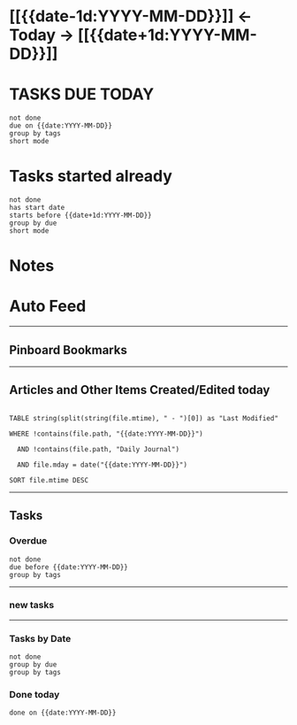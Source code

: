 # [[{{date-1d:YYYY-MM-DD}}]] <- Today -> [[{{date+1d:YYYY-MM-DD}}]]

# TASKS DUE TODAY
```tasks
not done
due on {{date:YYYY-MM-DD}}
group by tags
short mode
```

# Tasks started already 
```tasks
not done
has start date
starts before {{date+1d:YYYY-MM-DD}}
group by due
short mode
```

# Notes











# Auto Feed
-----
## Pinboard Bookmarks



--------
## Articles and Other Items Created/Edited today

```dataview

TABLE string(split(string(file.mtime), " - ")[0]) as "Last Modified"

WHERE !contains(file.path, "{{date:YYYY-MM-DD}}")

  AND !contains(file.path, "Daily Journal")

  AND file.mday = date("{{date:YYYY-MM-DD}}")

SORT file.mtime DESC

```

---
## Tasks
### Overdue
```tasks
not done
due before {{date:YYYY-MM-DD}}
group by tags
```


--------
### new tasks


--------
### Tasks by Date
```tasks
not done
group by due
group by tags
```

### Done today
```tasks
done on {{date:YYYY-MM-DD}}
```
